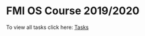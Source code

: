 # FMI OS Course 2019/2020
To view all tasks click here: <a href="https://github.com/DManchevv/OS2020/blob/master/exam-problems.pdf"> Tasks </a>
